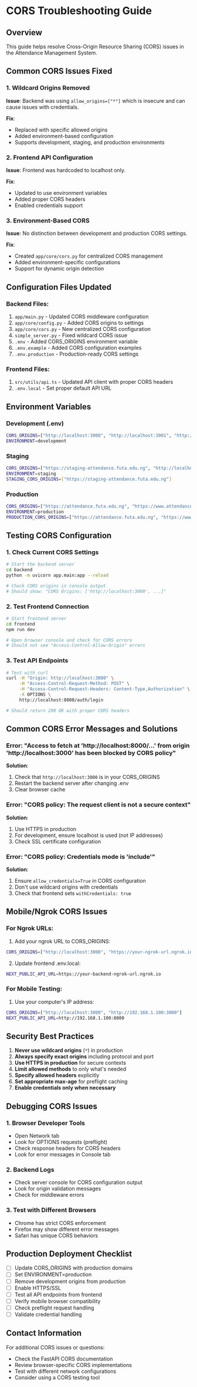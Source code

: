 # CORS Troubleshooting Guide

## Overview
This guide helps resolve Cross-Origin Resource Sharing (CORS) issues in the Attendance Management System.

## Common CORS Issues Fixed

### 1. Wildcard Origins Removed
**Issue**: Backend was using `allow_origins=["*"]` which is insecure and can cause issues with credentials.

**Fix**: 
- Replaced with specific allowed origins
- Added environment-based configuration
- Supports development, staging, and production environments

### 2. Frontend API Configuration
**Issue**: Frontend was hardcoded to localhost only.

**Fix**:
- Updated to use environment variables
- Added proper CORS headers
- Enabled credentials support

### 3. Environment-Based CORS
**Issue**: No distinction between development and production CORS settings.

**Fix**:
- Created `app/core/cors.py` for centralized CORS management
- Added environment-specific configurations
- Support for dynamic origin detection

## Configuration Files Updated

### Backend Files:
1. `app/main.py` - Updated CORS middleware configuration
2. `app/core/config.py` - Added CORS origins to settings
3. `app/core/cors.py` - New centralized CORS configuration
4. `simple_server.py` - Fixed wildcard CORS issue
5. `.env` - Added CORS_ORIGINS environment variable
6. `.env.example` - Added CORS configuration examples
7. `.env.production` - Production-ready CORS settings

### Frontend Files:
1. `src/utils/api.ts` - Updated API client with proper CORS headers
2. `.env.local` - Set proper default API URL

## Environment Variables

### Development (.env)
```bash
CORS_ORIGINS=["http://localhost:3000", "http://localhost:3001", "http://127.0.0.1:3000", "http://127.0.0.1:3001"]
ENVIRONMENT=development
```

### Staging
```bash
CORS_ORIGINS=["https://staging-attendance.futa.edu.ng", "http://localhost:3000"]
ENVIRONMENT=staging
STAGING_CORS_ORIGINS=["https://staging-attendance.futa.edu.ng"]
```

### Production
```bash
CORS_ORIGINS=["https://attendance.futa.edu.ng", "https://www.attendance.futa.edu.ng"]
ENVIRONMENT=production
PRODUCTION_CORS_ORIGINS=["https://attendance.futa.edu.ng", "https://www.attendance.futa.edu.ng"]
```

## Testing CORS Configuration

### 1. Check Current CORS Settings
```bash
# Start the backend server
cd backend
python -m uvicorn app.main:app --reload

# Check CORS origins in console output
# Should show: "CORS Origins: ['http://localhost:3000', ...]"
```

### 2. Test Frontend Connection
```bash
# Start frontend server
cd frontend
npm run dev

# Open browser console and check for CORS errors
# Should not see "Access-Control-Allow-Origin" errors
```

### 3. Test API Endpoints
```bash
# Test with curl
curl -H "Origin: http://localhost:3000" \
     -H "Access-Control-Request-Method: POST" \
     -H "Access-Control-Request-Headers: Content-Type,Authorization" \
     -X OPTIONS \
     http://localhost:8000/auth/login

# Should return 200 OK with proper CORS headers
```

## Common CORS Error Messages and Solutions

### Error: "Access to fetch at 'http://localhost:8000/...' from origin 'http://localhost:3000' has been blocked by CORS policy"

**Solution**: 
1. Check that `http://localhost:3000` is in your CORS_ORIGINS
2. Restart the backend server after changing .env
3. Clear browser cache

### Error: "CORS policy: The request client is not a secure context"

**Solution**:
1. Use HTTPS in production
2. For development, ensure localhost is used (not IP addresses)
3. Check SSL certificate configuration

### Error: "CORS policy: Credentials mode is 'include'"

**Solution**:
1. Ensure `allow_credentials=True` in CORS configuration
2. Don't use wildcard origins with credentials
3. Check that frontend sets `withCredentials: true`

## Mobile/Ngrok CORS Issues

### For Ngrok URLs:
1. Add your ngrok URL to CORS_ORIGINS:
```bash
CORS_ORIGINS=["http://localhost:3000", "https://your-ngrok-url.ngrok.io"]
```

2. Update frontend .env.local:
```bash
NEXT_PUBLIC_API_URL=https://your-backend-ngrok-url.ngrok.io
```

### For Mobile Testing:
1. Use your computer's IP address:
```bash
CORS_ORIGINS=["http://localhost:3000", "http://192.168.1.100:3000"]
NEXT_PUBLIC_API_URL=http://192.168.1.100:8000
```

## Security Best Practices

1. **Never use wildcard origins** (`*`) in production
2. **Always specify exact origins** including protocol and port
3. **Use HTTPS in production** for secure contexts
4. **Limit allowed methods** to only what's needed
5. **Specify allowed headers** explicitly
6. **Set appropriate max-age** for preflight caching
7. **Enable credentials only when necessary**

## Debugging CORS Issues

### 1. Browser Developer Tools
- Open Network tab
- Look for OPTIONS requests (preflight)
- Check response headers for CORS headers
- Look for error messages in Console tab

### 2. Backend Logs
- Check server console for CORS configuration output
- Look for origin validation messages
- Check for middleware errors

### 3. Test with Different Browsers
- Chrome has strict CORS enforcement
- Firefox may show different error messages
- Safari has unique CORS behaviors

## Production Deployment Checklist

- [ ] Update CORS_ORIGINS with production domains
- [ ] Set ENVIRONMENT=production
- [ ] Remove development origins from production
- [ ] Enable HTTPS/SSL
- [ ] Test all API endpoints from frontend
- [ ] Verify mobile browser compatibility
- [ ] Check preflight request handling
- [ ] Validate credential handling

## Contact Information

For additional CORS issues or questions:
- Check the FastAPI CORS documentation
- Review browser-specific CORS implementations
- Test with different network configurations
- Consider using a CORS testing tool
